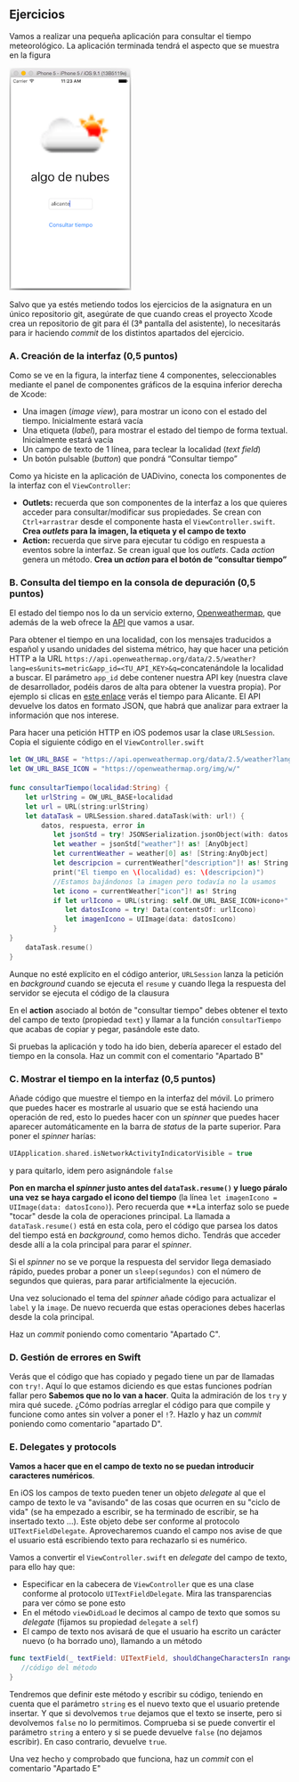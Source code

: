 ## Ejercicios

Vamos a realizar una pequeña aplicación para consultar el tiempo meteorológico. La aplicación terminada tendrá el aspecto que se muestra en la figura

![](imag/app_tiempo.png)

Salvo que ya estés metiendo todos los ejercicios de la asignatura en un único repositorio git, asegúrate de que cuando creas el proyecto Xcode crea un repositorio de git para él (3ª pantalla del asistente), lo necesitarás para ir haciendo *commit* de los distintos apartados del ejercicio.

### A. Creación de la interfaz (0,5 puntos)

Como se ve en la figura, la interfaz tiene 4 componentes, seleccionables mediante el panel de componentes gráficos de la esquina inferior derecha de Xcode:
- Una imagen (*image view*), para mostrar un icono con el estado del tiempo. Inicialmente estará vacía
- Una etiqueta (*label*), para mostrar el estado del tiempo de forma textual. Inicialmente estará vacía
- Un campo de texto de 1 línea, para teclear la localidad (*text field*)
- Un botón pulsable (*button*) que pondrá “Consultar tiempo” 

Como ya hiciste en la aplicación de UADivino, conecta los componentes de la interfaz con el `ViewController`:

- **Outlets:** recuerda que son componentes de la interfaz a los que quieres acceder para consultar/modificar sus propiedades. Se crean con `Ctrl+arrastrar` desde el componente hasta el `ViewController.swift`. **Crea *outlets* para la imagen, la etiqueta y el campo de texto**
- **Action:** recuerda que sirve para ejecutar tu código en respuesta a eventos sobre la interfaz. Se crean igual que los *outlets*. Cada *action* genera un método. **Crea un *action* para el botón de “consultar tiempo”**

### B. Consulta del tiempo en la consola de depuración (0,5 puntos)

El estado del tiempo nos lo da un servicio externo, [Openweathermap](https://openweathermap.org/), que además de la web ofrece la [API](https://openweathermap.org/api) que vamos a usar.

Para obtener el tiempo en una localidad, con los mensajes traducidos a español y usando unidades del sistema métrico, hay que hacer una petición HTTP a la URL `https://api.openweathermap.org/data/2.5/weather?lang=es&units=metric&app_id=<TU_API_KEY>&q=`concatenándole la localidad a buscar. El parámetro `app_id` debe contener nuestra API key (nuestra clave de desarrollador, podéis daros de alta para obtener la vuestra propia). Por ejemplo si clicas en [este enlace](https://api.openweathermap.org/data/2.5/weather?lang=es&units=metric&appid=1adb13e22f23c3de1ca37f3be90763a9&q=Alicante) verás el tiempo para Alicante. El API devuelve los datos en formato JSON, que habrá que  analizar para extraer la información que nos interese.

Para hacer una petición HTTP en iOS podemos usar la clase `URLSession`. Copia el siguiente código en el `ViewController.swift`

```swift
let OW_URL_BASE = "https://api.openweathermap.org/data/2.5/weather?lang=es&units=metric&appid=1adb13e22f23c3de1ca37f3be90763a9&q="
let OW_URL_BASE_ICON = "https://openweathermap.org/img/w/"

func consultarTiempo(localidad:String) {
    let urlString = OW_URL_BASE+localidad
    let url = URL(string:urlString)
    let dataTask = URLSession.shared.dataTask(with: url!) {
        datos, respuesta, error in
           let jsonStd = try! JSONSerialization.jsonObject(with: datos!, options: JSONSerialization.ReadingOptions.mutableContainers) as! [String:AnyObject]
           let weather = jsonStd["weather"]! as! [AnyObject]
           let currentWeather = weather[0] as! [String:AnyObject]
           let descripcion = currentWeather["description"]! as! String
           print("El tiempo en \(localidad) es: \(descripcion)")
           //Estamos bajándonos la imagen pero todavía no la usamos
           let icono = currentWeather["icon"]! as! String
           if let urlIcono = URL(string: self.OW_URL_BASE_ICON+icono+".png" ) {
              let datosIcono = try! Data(contentsOf: urlIcono)
              let imagenIcono = UIImage(data: datosIcono)
           }
}
    dataTask.resume()
}

```

Aunque no esté explícito en el código anterior, `URLSession` lanza la petición en *background* cuando se ejecuta el `resume` y cuando llega la respuesta del servidor se ejecuta el código de la clausura

En el **action** asociado al botón de "consultar tiempo" debes obtener el texto del campo de texto (propiedad `text`) y llamar a la función `consultarTiempo` que acabas de copiar y pegar, pasándole este dato.

Si pruebas la aplicación y todo ha ido bien, debería aparecer el estado del tiempo en la consola. Haz un commit con el comentario "Apartado B"

### C. Mostrar el tiempo en la interfaz (0,5 puntos)

Añade código que muestre el tiempo en la interfaz del móvil. Lo primero que puedes hacer es mostrarle al usuario que se está haciendo una operación de red, esto lo puedes hacer con un *spinner* que puedes hacer aparecer automáticamente en la barra de *status* de la parte superior. Para poner el *spinner* harías:

```swift
UIApplication.shared.isNetworkActivityIndicatorVisible = true
```

y para quitarlo, idem pero asignándole `false`

**Pon en marcha el *spinner* justo antes del `dataTask.resume()` y luego páralo una vez se haya cargado el icono del tiempo** (la línea `let imagenIcono = UIImage(data: datosIcono)`). Pero recuerda que **La interfaz solo se puede "tocar" desde la cola de operaciones principal. La llamada a `dataTask.resume()` está en esta cola, pero el código que parsea los datos del tiempo está en *background*, como hemos dicho. Tendrás que acceder desde allí a la cola principal para parar el *spinner*.

Si el *spinner* no se ve porque la respuesta del servidor llega demasiado rápido, puedes probar a poner un `sleep(segundos)` con el número de segundos que quieras, para parar artificialmente la ejecución.

Una vez solucionado el tema del *spinner* añade código para actualizar el `label` y la `image`. De nuevo recuerda que estas operaciones debes hacerlas desde la cola principal.

Haz un *commit* poniendo como comentario "Apartado C".

### D. Gestión de errores en Swift

Verás que el código que has copiado y pegado tiene un par de llamadas con `try!`. Aquí lo que estamos diciendo es que estas funciones podrían fallar pero **Sabemos que no lo van a hacer**. Quita la admiración de los `try` y mira qué sucede. ¿Cómo podrías arreglar el código para que compile y funcione como antes sin volver a poner el `!`?. Hazlo y haz un *commit* poniendo como comentario "apartado D".


### E. Delegates y protocols

**Vamos a hacer que en el campo de texto no se puedan introducir caracteres numéricos**.

En iOS los campos de texto pueden tener un objeto *delegate* al que el campo de texto le va "avisando" de las cosas que ocurren en su "ciclo de vida" (se ha empezado a escribir, se ha terminado de escribir, se ha insertado texto ...). Este objeto debe ser conforme al protocolo `UITextFieldDelegate`. Aprovecharemos cuando el campo nos avise de que el usuario está escribiendo texto para rechazarlo si es numérico.

Vamos a convertir el `ViewController.swift` en *delegate* del campo de texto, para ello hay que:

- Especificar en la cabecera de `ViewController` que es una clase conforme al protocolo `UITextFieldDelegate`. Mira las transparencias para ver cómo se pone esto
- En el método `viewDidLoad` le decimos al campo de texto que somos su *delegate* (fijamos su propiedad `delegate` a `self`)
- El campo de texto nos avisará de que el usuario ha escrito un carácter nuevo (o ha borrado uno), llamando a un método

```swift
func textField(_ textField: UITextField, shouldChangeCharactersIn range: NSRange, replacementString string: String) -> Bool {
   //código del método
}
```

Tendremos que definir este método y escribir su código, teniendo en cuenta que el parámetro `string` es el nuevo texto que el usuario pretende insertar. Y que si devolvemos `true` dejamos que el texto se inserte, pero si devolvemos `false` no lo permitimos. Comprueba si se puede convertir el parámetro `string` a entero y si se puede devuelve `false` (no dejamos escribir). En caso contrario, devuelve `true`.

Una vez hecho y comprobado que funciona, haz un *commit* con el comentario "Apartado E"

